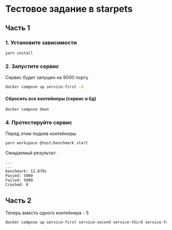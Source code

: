 # Тестовое задание в starpets

## Часть 1

### 1. Установите зависимости
```bash
yarn install
```

### 2. Запустите сервис
Сервис будет запущен на 9000 порту
```bash
docker compose up service-first -d
```

#### Сбросить все контейнеры (сервис и бд)
```bash
docker compose down
```

### 4. Протестируйте сервис
Перед этим подняв контейнеры
```bash
yarn workspace @test/benchmark start
```
Ожидаемый результат:
```
...
...
benchmark: 12.870s
Passed: 5000
Failed: 5000
Crashed: 0
```

## Часть 2
Теперь вместо одного контейнера - 5
```bash
docker compose up service-first service-second service-third service-fourth service-fifth
```
